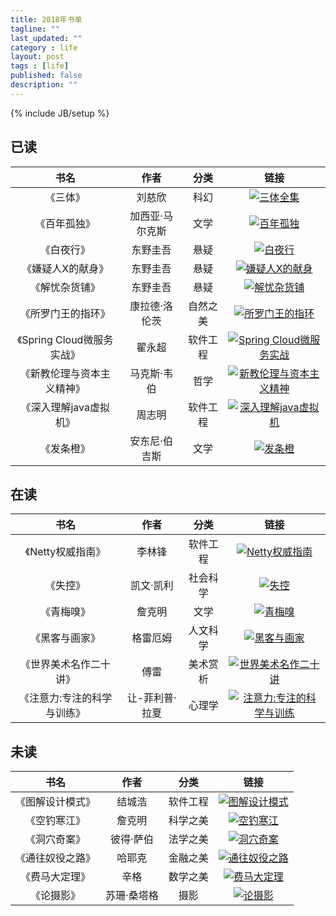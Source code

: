 ```yaml
---
title: 2018年书单
tagline: ""
last_updated: ""
category : life
layout: post
tags : [life]
published: false
description: ""
---
```

{% include JB/setup %}

## 已读
|书名|作者|分类|链接|
|:--:|:--:|:--:|:--:|
|《三体》|刘慈欣|科幻|[![三体全集](http://img3m4.ddimg.cn/32/35/23579654-1_m_3.jpg)](http://product.dangdang.com/23579654.html)|
|《百年孤独》|加西亚·马尔克斯|文学|[![百年孤独](http://img3m6.ddimg.cn/83/20/25138856-1_m_2.jpg)](http://product.dangdang.com/25138856.html)|
|《白夜行》|东野圭吾|悬疑|[![白夜行](http://img3m2.ddimg.cn/62/32/25119332-1_m_9.jpg)](http://product.dangdang.com/25119332.html)|
|《嫌疑人X的献身》|东野圭吾|悬疑|[![嫌疑人X的献身](http://img3m6.ddimg.cn/25/12/23490646-1_m_1.jpg)](http://product.dangdang.com/23490646.html)|
|《解忧杂货铺》|东野圭吾|悬疑|[![解忧杂货铺](http://img3m8.ddimg.cn/92/3/23464478-3_m_1.jpg)](http://product.dangdang.com/23464478.html)|
|《所罗门王的指环》|康拉德·洛伦茨|自然之美|[![所罗门王的指环](http://img3m4.ddimg.cn/78/7/22913034-1_m_1.jpg)](http://product.dangdang.com/22913034.html)|
|《Spring Cloud微服务实战》|翟永超|软件工程|[![Spring Cloud微服务实战](http://img3m5.ddimg.cn/72/8/25061625-1_m_3.jpg)](http://product.dangdang.com/25061625.html)|
|《新教伦理与资本主义精神》|马克斯·韦伯|哲学|[![新教伦理与资本主义精神](http://img3m8.ddimg.cn/33/36/25195038-1_m_1.jpg)](http://product.dangdang.com/25195038.html)|
|《深入理解java虚拟机》|周志明|软件工程|[![深入理解java虚拟机](http://img3m1.ddimg.cn/77/14/23259731-1_m_1.jpg)](http://product.dangdang.com/23259731.html)|
|《发条橙》|安东尼·伯吉斯|文学|[![发条橙](http://img3m5.ddimg.cn/25/29/24045145-1_m_5.jpg)](http://product.dangdang.com/24045145.html)|


## 在读
|书名|作者|分类|链接|
|:--:|:--:|:--:|:--:|
|《Netty权威指南》|李林锋|软件工程|[![Netty权威指南](http://img3m5.ddimg.cn/13/7/23690515-1_m_1.jpg)](http://product.dangdang.com/23690515.html)|
|《失控》|凯文·凯利|社会科学|[![失控](http://img3m5.ddimg.cn/83/22/23802455-1_m_4.jpg)](http://product.dangdang.com/23802455.html)|
|《青梅嗅》|詹克明|文学|[![青梅嗅](http://img3m8.ddimg.cn/24/12/23498268-1_m_4.jpg)](http://product.dangdang.com/23498268.html)|
|《黑客与画家》|格雷厄姆|人文科学|[![黑客与画家](http://img3m8.ddimg.cn/20/2/21049598-1_m_3.jpg)](http://product.dangdang.com/21049598.html)|
|《世界美术名作二十讲》|傅雷|美术赏析|[![世界美术名作二十讲](http://img3m1.ddimg.cn/17/14/24193241-1_m_6.jpg)](http://product.dangdang.com/24193241.html)|
|《注意力:专注的科学与训练》|让-菲利普·拉夏|心理学|[![注意力:专注的科学与训练](http://img3m3.ddimg.cn/41/12/23965763-1_m_10.jpg)](http://product.dangdang.com/23965763.html)|

## 未读

|书名|作者|分类|链接|
|:--:|:--:|:--:|:--:|
|《图解设计模式》|结城浩|软件工程|[![图解设计模式](http://img3m1.ddimg.cn/76/2/24157561-1_m_8.jpg)](http://product.dangdang.com/24157561.html)|
|《空钓寒江》|詹克明|科学之美|[![空钓寒江](http://img3m2.ddimg.cn/33/4/20738652-1_m_2.jpg)](http://product.dangdang.com/20738652.html)|
|《洞穴奇案》|彼得·萨伯|法学之美|[![洞穴奇案](http://img3m6.ddimg.cn/47/12/22729556-1_m_4.jpg)](http://product.dangdang.com/22729556.html)|
|《通往奴役之路》|哈耶克|金融之美|[![通往奴役之路](http://img3m7.ddimg.cn/17/10/23781797-1_m_1.jpg)](http://product.dangdang.com/23781797.html)|
|《费马大定理》|辛格|数学之美|[![费马大定理](http://img3m4.ddimg.cn/46/29/23178124-1_m_1.jpg)](http://product.dangdang.com/23178124.html)|
|《论摄影》|苏珊·桑塔格|摄影|[![论摄影](http://img3m8.ddimg.cn/54/5/20824308-2_m_5.jpg)](http://product.dangdang.com/20824308.html)|
